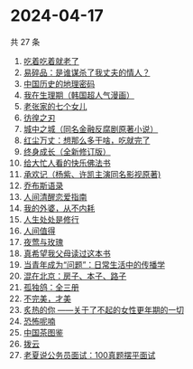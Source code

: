# 2024-04-17

共 27 条

<!-- BEGIN WEREAD -->
<!-- 最后更新时间 2024-04-17 17:01:23 +0800 -->
1. [吃着吃着就老了](https://weread.qq.com/web/bookDetail/a0b32400813ab8babg0111ca)
1. [易碎品：是谁谋杀了我丈夫的情人？](https://weread.qq.com/web/bookDetail/82032500813ab8bacg016238)
1. [中国历史的地理密码](https://weread.qq.com/web/bookDetail/94f32730813ab859cg017e26)
1. [我在生理期（韩国超人气漫画）](https://weread.qq.com/web/bookDetail/a6732370813ab8bb3g012206)
1. [老张家的七个女儿](https://weread.qq.com/web/bookDetail/12332100813ab8b6cg0155cf)
1. [彷徨之刃](https://weread.qq.com/web/bookDetail/e44327d05c7edee44530f9e)
1. [城中之城（同名金融反腐剧原著小说）](https://weread.qq.com/web/bookDetail/0fc32ea0813ab6c13g012065)
1. [红尘万丈：想那么多干啥，吃就完了](https://weread.qq.com/web/bookDetail/b3732fb0813ab8b8ag013c5d)
1. [终身成长（全新修订版）](https://weread.qq.com/web/bookDetail/b0e327605df8bab0e873984)
1. [给大忙人看的快乐佛法书](https://weread.qq.com/web/bookDetail/92b32b00813ab8ba3g016193)
1. [承欢记（杨紫、许凯主演同名影视原著)](https://weread.qq.com/web/bookDetail/8b932de0813ab8b8dg015172)
1. [乔布斯语录](https://weread.qq.com/web/bookDetail/60432680813ab8b60g013c3a)
1. [人间清醒恋爱指南](https://weread.qq.com/web/bookDetail/15332d10813ab8a39g01765d)
1. [我的外婆，从不内耗](https://weread.qq.com/web/bookDetail/1b732f30813ab8b37g0121a2)
1. [人生处处是修行](https://weread.qq.com/web/bookDetail/00932850720799b2009c8cc)
1. [人间值得](https://weread.qq.com/web/bookDetail/0f8325307192ef660f8c2f7)
1. [夜莺与玫瑰](https://weread.qq.com/web/bookDetail/41932a8071c3a930419f195)
1. [真希望我父母读过这本书](https://weread.qq.com/web/bookDetail/975320b071f9ad25975dc75)
1. [当青年成为“问题”：日常生活中的传播学](https://weread.qq.com/web/bookDetail/bd032c40813ab8b4fg0118b0)
1. [混在北京：房子、本子、路子](https://weread.qq.com/web/bookDetail/98732f40813ab8a79g0150b6)
1. [孤独鸽：全三册](https://weread.qq.com/web/bookDetail/4a532660813ab8815g019117)
1. [不完美，才美](https://weread.qq.com/web/bookDetail/0f8327a05ccfbd0f8552c12)
1. [炙热的你 ——关于了不起的女性更年期的一切](https://weread.qq.com/web/bookDetail/f5432f40813ab7c54g01906d)
1. [恐怖呢喃](https://weread.qq.com/web/bookDetail/d5532980813ab8b31g0147b0)
1. [中国茶图鉴](https://weread.qq.com/web/bookDetail/b2a327d0727ccd5fb2a8e20)
1. [拨云](https://weread.qq.com/web/bookDetail/ae6328c0813ab8b0dg01582a)
1. [老夏说公务员面试：100真题摆平面试](https://weread.qq.com/web/bookDetail/e5832a40813ab7181g011041)
<!-- END WEREAD -->